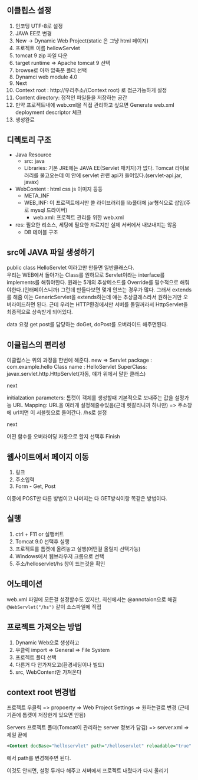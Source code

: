 ## 이클립스 설정

1. 인코딩 UTF-8로 설정
2. JAVA EE로 변경
3. New -> Dynamic Web Project(static 은 그냥 html 페이지)
4. 프로젝트 이름 hellowServlet
5. tomcat 9 zip 파일 다운
6. target runtime => Apache tomcat 9 선택
7. browse로 아까 압축푼 폴더 선택
8. Dynamci web module 4.0
9. Next
10. Context root : http://우리주소/(Context root) 로 접근가능하게 설정
11. Content directory: 정적인 파일들을 저장하는 공간
12. 만약 프로젝트내에 web.xml을 직접 관리하고 싶으면 Generate web.xml deployment descriptor 체크
13. 생성완료

## 디렉토리 구조

- Java Resource
  - src: java
  - Libraries: 기본 JRE에는 JAVA EE(Servlet 패키지)가 없다. Tomcat 라이브러리를 물고오는데 이 안에 servlet 관련 api가 들어있다.(servlet-api.jar, javax)
- WebContent : html css js 이미지 등등
  - META_INF
  - WEB_INF: 이 프로젝트에서만 쓸 라이브러리를 lib폴더에 jar형식으로 삽입(주로 mysql 드라이버)
    - web.xml: 프로젝트 관리를 위한 web.xml
- res: 필요한 리소스, 세팅에 필요한 자료지만 실제 서버에서 내보내지는 않음
  - DB 테이블 구조

## src에 JAVA 파일 생성하기

public class HelloServlet 이라고만 만들면 일반클래스다.  
우리는 WEB에서 돌아가는 Class를 원하므로 Servlet이라는 interface를 implements를 해줘야한다. 원래는 5개의 추상메소드를 Override를 필수적으로 해줘야한다.(인터페이스니까) 그런데 만들다보면 몇개 안쓰는 경우가 많다. 그래서 extends를 해줌 이는 GenericServlet을 extends하는데 얘는 추상클래스라서 원하는거만 오버라이드하면 된다. 근데 우리는 HTTP환경에서만 서버를 돌릴꺼라서 HttpServlet을 최종적으로 상속받게 되어있다.

data 요청 get post를 담당하는 doGet, doPost를 오버라이드 해주면된다.

## 이클립스의 편리성

이클립스는 위의 과정을 한번에 해준다.
new => Servlet
package : com.example.hello
Class name : HelloServlet
SuperClass: javax.servlet.http.HttpServlet(자동, 얘가 위에서 말한 클래스)

next

initialzation parameters: 톰캣이 객체를 생성할때 기본적으로 보내주는 값을 설정가능
URL Mapping: URL을 여러개 설정해줄수있음(근데 헷갈리니까 하나만) => 주소창에 url치면 이 서블릿으로 들어간다. /hs로 설정

next

어떤 함수를 오버라이딩 자동으로 할지 선택후 Finish

## 웹사이트에서 페이지 이동

1. 링크
2. 주소입력
3. Form - Get, Post

이중에 POST만 다른 방법이고 나머지는 다 GET방식이랑 똑같은 방법이다.

## 실행

1. ctrl + F11 or 실행버트
2. Tomcat 9.0 선택후 실행
3. 프로젝트를 톰캣에 올려놓고 실행(어떤걸 올릴지 선택가능)
4. Windows에서 웹브라우저 크롬으로 선택
5. 주소/helloservlet/hs 창이 뜨는것을 확인

## 어노테이션

web.xml 파일에 모든걸 설정할수도 있지만, 최신에서는 @annotaion으로 해결  
`@WebServlet("/hs")` 같이 소스파일에 직접

## 프로젝트 가져오는 방법

1. Dynamic Web으로 생성하고
2. 우클릭 import => General => File System
3. 프로젝트 폴더 선택
4. 다른거 다 안가져오고(환경세팅이나 빌드)
5. src, WebContent만 가져온다

## context root 변경법

프로젝트 우클릭 => propoerty => Web Project Settings => 원하는걸로 변경 (근데 기존에 톰캣이 저장한게 있으면 안됨)

Servers 프로젝트 폴더(Tomcat이 관리하는 server 정보가 담김) => server.xml => 제일 끝에

```xml
<Context docBase="helloservlet" path="/helloservlet" reloadable="true" source="org.eclipse.jst.jee.server:helloservlet"/></Host>
```

에서 path를 변경해주면 된다.

이것도 안되면, 설정 두개다 해주고 서버에서 프로젝트 내렸다가 다시 올리기
